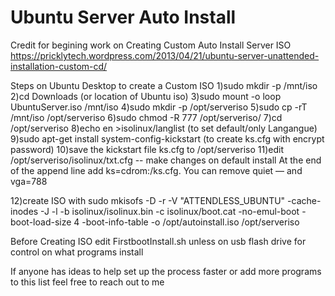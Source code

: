 # Ubuntu Server Auto Install

Credit for begining work on Creating Custom Auto Install Server ISO
https://pricklytech.wordpress.com/2013/04/21/ubuntu-server-unattended-installation-custom-cd/

Steps on Ubuntu Desktop to create a Custom ISO
1)sudo mkdir -p /mnt/iso
2)cd Downloads (or location of Ubuntu iso)
3)sudo mount -o loop UbuntuServer.iso /mnt/iso
4)sudo mkdir -p /opt/serveriso
5)sudo cp -rT /mnt/iso /opt/serveriso
6)sudo chmod -R 777 /opt/serveriso/
7)cd /opt/serveriso
8)echo en >isolinux/langlist  (to set default/only Langangue)
9)sudo apt-get install system-config-kickstart (to create ks.cfg with encrypt password)
10)save the kickstart file ks.cfg to /opt/serveriso
11)edit /opt/serveriso/isolinux/txt.cfg
-- make changes on default install
  At the end of the append line add ks=cdrom:/ks.cfg. You can remove quiet — and vga=788
  
12)create ISO with sudo mkisofs -D -r -V "ATTENDLESS_UBUNTU" -cache-inodes -J -l -b isolinux/isolinux.bin -c isolinux/boot.cat -no-emul-boot -boot-load-size 4 -boot-info-table -o /opt/autoinstall.iso /opt/serveriso

Before Creating ISO edit FirstbootInstall.sh unless on usb flash drive for control on what programs install

If anyone has ideas to help set up the process faster or add more programs to this list feel free to reach out to me

